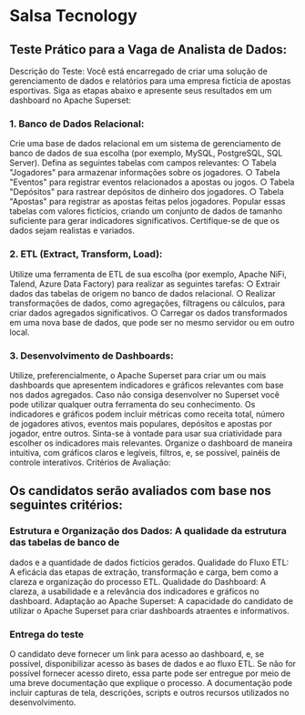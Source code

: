 # Salsa Tecnology
## Teste Prático para a Vaga de Analista de Dados:
Descrição do Teste:
Você está encarregado de criar uma solução de gerenciamento de dados e relatórios para uma
empresa fictícia de apostas esportivas. Siga as etapas abaixo e apresente seus resultados em
um dashboard no Apache Superset:

### 1. Banco de Dados Relacional:
Crie uma base de dados relacional em um sistema de gerenciamento de banco de
dados de sua escolha (por exemplo, MySQL, PostgreSQL, SQL Server).
Defina as seguintes tabelas com campos relevantes:
    ○ Tabela "Jogadores" para armazenar informações sobre os jogadores.
    ○ Tabela "Eventos" para registrar eventos relacionados a apostas ou jogos.
    ○ Tabela "Depósitos" para rastrear depósitos de dinheiro dos jogadores.
    ○ Tabela "Apostas" para registrar as apostas feitas pelos jogadores.
Popular essas tabelas com valores fictícios, criando um conjunto de dados de tamanho
suficiente para gerar indicadores significativos. Certifique-se de que os dados sejam
realistas e variados.

### 2. ETL (Extract, Transform, Load):
Utilize uma ferramenta de ETL de sua escolha (por exemplo, Apache NiFi, Talend,
Azure Data Factory) para realizar as seguintes tarefas:
    ○ Extrair dados das tabelas de origem no banco de dados relacional.
    ○ Realizar transformações de dados, como agregações, filtragens ou cálculos,
para criar dados agregados significativos.
    ○ Carregar os dados transformados em uma nova base de dados, que pode ser no
mesmo servidor ou em outro local.

### 3. Desenvolvimento de Dashboards:
Utilize, preferencialmente, o Apache Superset para criar um ou mais dashboards que
apresentem indicadores e gráficos relevantes com base nos dados agregados. Caso
não consiga desenvolver no Superset você pode utilizar qualquer outra ferramenta do
seu conhecimento.
Os indicadores e gráficos podem incluir métricas como receita total, número de
jogadores ativos, eventos mais populares, depósitos e apostas por jogador, entre
outros. Sinta-se à vontade para usar sua criatividade para escolher os indicadores mais
relevantes.
Organize o dashboard de maneira intuitiva, com gráficos claros e legíveis, filtros, e, se
possível, painéis de controle interativos.
Critérios de Avaliação:

## Os candidatos serão avaliados com base nos seguintes critérios:
### Estrutura e Organização dos Dados: A qualidade da estrutura das tabelas de banco de
dados e a quantidade de dados fictícios gerados.
Qualidade do Fluxo ETL: A eficácia das etapas de extração, transformação e carga,
bem como a clareza e organização do processo ETL.
Qualidade do Dashboard: A clareza, a usabilidade e a relevância dos indicadores e
gráficos no dashboard.
Adaptação ao Apache Superset: A capacidade do candidato de utilizar o Apache
Superset para criar dashboards atraentes e informativos.

### Entrega do teste
O candidato deve fornecer um link para acesso ao dashboard, e, se possível, disponibilizar
acesso às bases de dados e ao fluxo ETL. Se não for possível fornecer acesso direto, essa
parte pode ser entregue por meio de uma breve documentação que explique o processo. A
documentação pode incluir capturas de tela, descrições, scripts e outros recursos utilizados no
desenvolvimento.